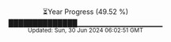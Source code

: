 <p align="center">
⏳Year Progress (49.52 %)<br>
██████████████▁▁▁▁▁▁▁▁▁▁▁▁▁▁▁▁ <br>
<sub>Updated: Sun, 30 Jun 2024 06:02:51 GMT</sub>
</p>

